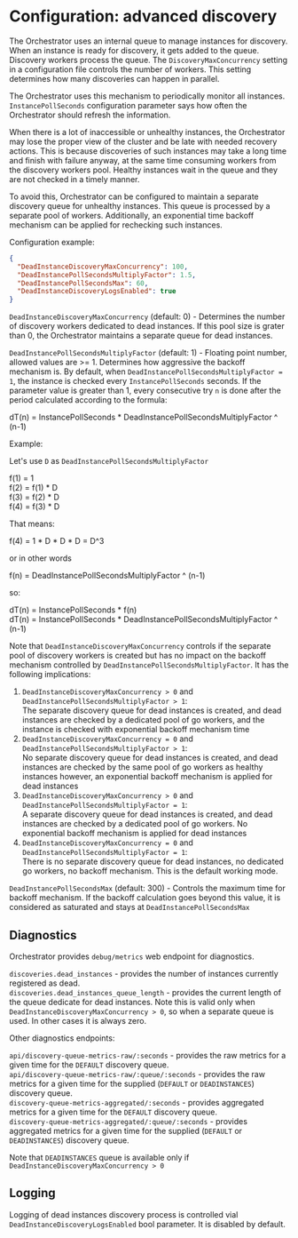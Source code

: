 # Configuration: advanced discovery

The Orchestrator uses an internal queue to manage instances for discovery. When an instance is ready for discovery, it gets added to the queue. Discovery workers process the queue. The `DiscoveryMaxConcurrency` setting in a configuration file controls the number of workers. This setting determines how many discoveries can happen in parallel.

The Orchestrator uses this mechanism to periodically monitor all instances. `InstancePollSeconds` configuration parameter says how often the Orchestrator should refresh the information.

When there is a lot of inaccessible or unhealthy instances, the Orchestrator may lose the proper view of the cluster and be late with needed recovery actions. This is because discoveries of such instances may take a long time and finish with failure anyway, at the same time consuming workers from the discovery workers pool. Healthy instances wait in the queue and they are not checked in a timely manner.

To avoid this, Orchestrator can be configured to maintain a separate discovery queue for unhealthy instances. This queue is processed by a separate pool of workers. Additionally, an exponential time backoff mechanism can be applied for rechecking such instances.

Configuration example:
```json
{
  "DeadInstanceDiscoveryMaxConcurrency": 100,
  "DeadInstancePollSecondsMultiplyFactor": 1.5,
  "DeadInstancePollSecondsMax": 60,
  "DeadInstanceDiscoveryLogsEnabled": true
}
```

`DeadInstanceDiscoveryMaxConcurrency` (default: 0) - Determines the number of discovery workers dedicated to dead instances. If this pool size is grater than 0, the Orchestrator maintains a separate queue for dead instances.

`DeadInstancePollSecondsMultiplyFactor` (default: 1) - Floating point number, allowed values are >= 1. Determines how aggressive the backoff mechanism is. By default, when `DeadInstancePollSecondsMultiplyFactor = 1`, the instance is checked every `InstancePollSeconds` seconds. If the parameter value is greater than 1, every consecutive try `n` is done after the period calculated according to the formula:

dT(n) = InstancePollSeconds * DeadInstancePollSecondsMultiplyFactor ^ (n-1)

Example:

Let's use `D` as `DeadInstancePollSecondsMultiplyFactor`

f(1) = 1\
f(2) = f(1) * D\
f(3) = f(2) * D\
f(4) = f(3) * D

That means:

f(4) = 1 * D * D * D = D^3

or in other words

f(n) = DeadInstancePollSecondsMultiplyFactor ^ (n-1)

so:

dT(n) = InstancePollSeconds * f(n)\
dT(n) = InstancePollSeconds * DeadInstancePollSecondsMultiplyFactor ^ (n-1)

Note that `DeadInstanceDiscoveryMaxConcurrency` controls if the separate pool of discovery workers is created but has no impact on the backoff mechanism controlled by `DeadInstancePollSecondsMultiplyFactor`. It has the following implications:

1. `DeadInstanceDiscoveryMaxConcurrency > 0` and `DeadInstancePollSecondsMultiplyFactor > 1`:\
The separate discovery queue for dead instances is created, and dead instances are checked by a dedicated pool of go workers, and the instance is checked with exponential backoff mechanism time
2. `DeadInstanceDiscoveryMaxConcurrency = 0` and `DeadInstancePollSecondsMultiplyFactor > 1`:\
No separate discovery queue for dead instances is created, and dead instances are checked by the same pool of go workers as healthy instances however, an exponential backoff mechanism is applied for dead instances
3. `DeadInstanceDiscoveryMaxConcurrency > 0` and `DeadInstancePollSecondsMultiplyFactor = 1`:\
A separate discovery queue for dead instances is created, and dead instances are checked by a dedicated pool of go workers. No exponential backoff mechanism is applied for dead instances
4. `DeadInstanceDiscoveryMaxConcurrency = 0` and `DeadInstancePollSecondsMultiplyFactor = 1`:\
There is no separate discovery queue for dead instances, no dedicated go workers, no backoff mechanism. This is the default working mode.

`DeadInstancePollSecondsMax` (default: 300) - Controls the maximum time for backoff mechanism. If the backoff calculation goes beyond this value, it is considered as saturated and stays at `DeadInstancePollSecondsMax`

## Diagnostics
Orchestrator provides `debug/metrics` web endpoint for diagnostics.

`discoveries.dead_instances` - provides the number of instances currently registered as dead.\
`discoveries.dead_instances_queue_length` - provides the current length of the queue dedicate for dead instances. Note this is valid only when `DeadInstanceDiscoveryMaxConcurrency > 0`, so when a separate queue is used. In other cases it is always zero.

Other diagnostics endpoints:

`api/discovery-queue-metrics-raw/:seconds` - provides the raw metrics for a given time for the `DEFAULT` discovery queue.\
`api/discovery-queue-metrics-raw/:queue/:seconds` - provides the raw metrics for a given time for the supplied (`DEFAULT` or `DEADINSTANCES`) discovery queue.\
`discovery-queue-metrics-aggregated/:seconds` - provides aggregated metrics for a given time for the `DEFAULT` discovery queue.\
`discovery-queue-metrics-aggregated/:queue/:seconds` - provides aggregated metrics for a given time for the supplied (`DEFAULT` or `DEADINSTANCES`) discovery queue.


Note that `DEADINSTANCES` queue is available only if `DeadInstanceDiscoveryMaxConcurrency > 0`

## Logging
Logging of dead instances discovery process is controlled vial `DeadInstanceDiscoveryLogsEnabled` bool parameter. It is disabled by default.